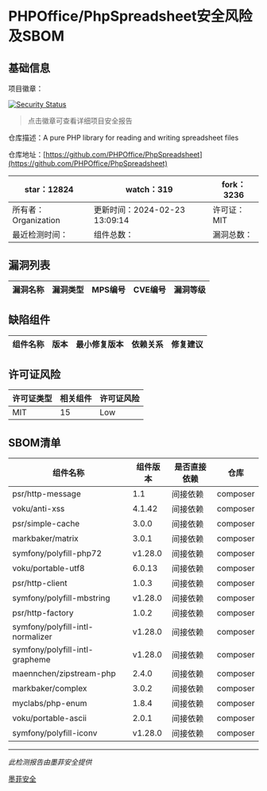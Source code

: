 # PHPOffice/PhpSpreadsheet安全风险及SBOM

## 基础信息

项目徽章：

[![Security Status](https://www.murphysec.com/platform3/v31/badge/1761102699742543872.svg)](https://www.murphysec.com/console/report/1692241076500189184/1761102699742543872)

> 点击徽章可查看详细项目安全报告

仓库描述：A pure PHP library for reading and writing spreadsheet files

仓库地址：[https://github.com/PHPOffice/PhpSpreadsheet](https://github.com/PHPOffice/PhpSpreadsheet)

| star：12824 | watch：319 | fork：3236 |
| ----------- | -------------- | ------------ |
| 所有者：Organization | 更新时间：2024-02-23 13:09:14 | 许可证：MIT |
| 最近检测时间： | 组件总数： | 漏洞总数： |




## 漏洞列表

| 漏洞名称 | 漏洞类型 | MPS编号 | CVE编号 | 漏洞等级 |
| ------- | ------ | ------- | ------ | ----- |





## 缺陷组件

| 组件名称 | 版本 | 最小修复版本 | 依赖关系 | 修复建议 |
| -------- | ---- | ------------ | -------- | -------- |





## 许可证风险

| 许可证类型 | 相关组件 | 许可证风险 |
| ---------- | -------- | ---------- |
|MIT|15|Low|




## SBOM清单

| 组件名称 | 组件版本 | 是否直接依赖 | 仓库 |
| -------- | -------- | ------------ | ---- |
|psr/http-message|1.1|间接依赖|composer|
|voku/anti-xss|4.1.42|间接依赖|composer|
|psr/simple-cache|3.0.0|间接依赖|composer|
|markbaker/matrix|3.0.1|间接依赖|composer|
|symfony/polyfill-php72|v1.28.0|间接依赖|composer|
|voku/portable-utf8|6.0.13|间接依赖|composer|
|psr/http-client|1.0.3|间接依赖|composer|
|symfony/polyfill-mbstring|v1.28.0|间接依赖|composer|
|psr/http-factory|1.0.2|间接依赖|composer|
|symfony/polyfill-intl-normalizer|v1.28.0|间接依赖|composer|
|symfony/polyfill-intl-grapheme|v1.28.0|间接依赖|composer|
|maennchen/zipstream-php|2.4.0|间接依赖|composer|
|markbaker/complex|3.0.2|间接依赖|composer|
|myclabs/php-enum|1.8.4|间接依赖|composer|
|voku/portable-ascii|2.0.1|间接依赖|composer|
|symfony/polyfill-iconv|v1.28.0|间接依赖|composer|


------

*此检测报告由墨菲安全提供*

[墨菲安全](www.murphysec.com)